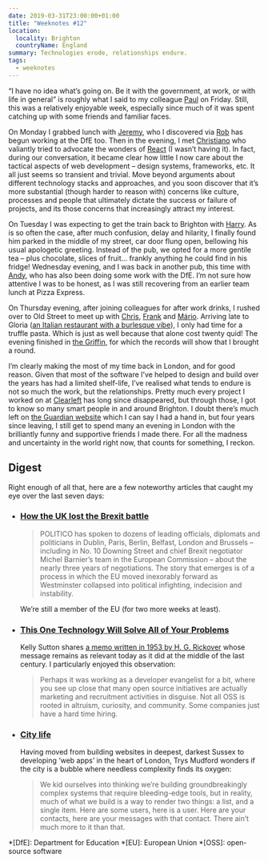 ```yaml
---
date: 2019-03-31T23:00:00+01:00
title: "Weeknotes #12"
location:
  locality: Brighton
  countryName: England
summary: Technologies erode, relationships endure.
tags:
  - weeknotes
---
```


“I have no idea what’s going on. Be it with the government, at work, or with life in general” is roughly what I said to my colleague [Paul][1] on Friday. Still, this was a relatively enjoyable week, especially since much of it was spent catching up with some friends and familiar faces.

On Monday I grabbed lunch with [Jeremy][2], who I discovered via [Rob][3] has begun working at the DfE too. Then in the evening, I met [Christiano][4] who valiantly tried to advocate the wonders of [React][5] (I wasn’t having it). In fact, during our conversation, it became clear how little I now care about the tactical aspects of web development – design systems, frameworks, etc. It all just seems so transient and trivial. Move beyond arguments about different technology stacks and approaches, and you soon discover that it’s more substantial (though harder to reason with) concerns like culture, processes and people that ultimately dictate the success or failure of projects, and its those concerns that increasingly attract my interest.

On Tuesday I was expecting to get the train back to Brighton with [Harry][6]. As is so often the case, after much confusion, delay and hilarity, I finally found him parked in the middle of my street, car door flung open, bellowing his usual apologetic greeting. Instead of the pub, we opted for a more gentile tea – plus chocolate, slices of fruit… frankly anything he could find in his fridge! Wednesday evening, and I was back in another pub, this time with [Andy][7], who has also been doing some work with the DfE. I’m not sure how attentive I was to be honest, as I was still recovering from an earlier team lunch at Pizza Express.

On Thursday evening, after joining colleagues for after work drinks, I rushed over to Old Street to meet up with [Chris][8], [Frank][9] and [Mário][10]. Arriving late to Gloria ([an Italian restaurant with a burlesque vibe][11]), I only had time for a truffle pasta. Which is just as well because that alone cost twenty quid! The evening finished in [the Griffin][12], for which the records will show that I brought a round.

I’m clearly making the most of my time back in London, and for good reason. Given that most of the software I’ve helped to design and build over the years has had a limited shelf-life, I’ve realised what tends to endure is not so much the work, but the relationships. Pretty much every project I worked on at [Clearleft][13] has long since disappeared, but through those, I got to know so many smart people in and around Brighton. I doubt there’s much left on [the Guardian website][14] which I can say I had a hand in, but four years since leaving, I still get to spend many an evening in London with the brilliantly funny and supportive friends I made there. For all the madness and uncertainty in the world right now, that counts for something, I reckon.

## Digest

Right enough of all that, here are a few noteworthy articles that caught my eye over the last seven days:

- ### [How the UK lost the Brexit battle][15]

  > POLITICO has spoken to dozens of leading officials, diplomats and politicians in Dublin, Paris, Berlin, Belfast, London and Brussels – including in No. 10 Downing Street and chief Brexit negotiator Michel Barnier’s team in the European Commission – about the nearly three years of negotiations.
  > The story that emerges is of a process in which the EU moved inexorably forward as Westminster collapsed into political infighting, indecision and instability.

  We’re still a member of the EU (for two more weeks at least).

- ### [This One Technology Will Solve All of Your Problems][16]

  Kelly Sutton shares [a memo written in 1953 by H. G. Rickover][17] whose message remains as relevant today as it did at the middle of the last century. I particularly enjoyed this observation:

  > Perhaps it was working as a developer evangelist for a bit, where you see up close that many open source initiatives are actually marketing and recruitment activities in disguise. Not all OSS is rooted in altruism, curiosity, and community. Some companies just have a hard time hiring.

- ### [City life][18]

  Having moved from building websites in deepest, darkest Sussex to developing ‘web apps’ in the heart of London, Trys Mudford wonders if the city is a bubble where needless complexity finds its oxygen:

  > We kid ourselves into thinking we’re building groundbreakingly complex systems that require bleeding-edge tools, but in reality, much of what we build is a way to render two things: a list, and a single item. Here are some users, here is a user. Here are your contacts, here are your messages with that contact. There ain’t much more to it than that.

[1]: https://www.paulrhayes.com
[2]: http://www.jeremyrosenberg.co.uk
[3]: http://www.robotperson.com
[4]: http://www.didoo.net
[5]: https://reactjs.org
[6]: https://www.brignull.com
[7]: http://byandyparker.com
[8]: https://twitter.com/c_p_pearson
[9]: http://www.tobefrank.co.uk
[10]: http://www.marioandrade.com
[11]: https://london.eater.com/2019/2/12/18220106/big-mamma-restaurants-london-gloria-shoreditch
[12]: http://the-griffin.com
[13]: https://clearleft.com
[14]: https://www.theguardian.com/uk
[15]: https://www.politico.eu/article/how-uk-lost-brexit-eu-negotiation/
[16]: https://kellysutton.com/2019/03/23/this-one-technology-will-solve-all-of-your-problems.html
[17]: http://ecolo.org/documents/documents_in_english/Rickover.pdf
[18]: https://www.trysmudford.com/blog/city-life/

*[DfE]: Department for Education
*[EU]: European Union
*[OSS]: open-source software
